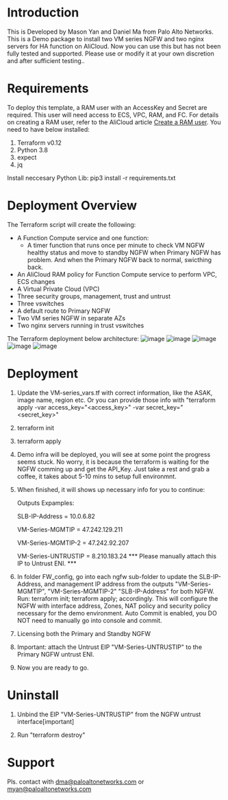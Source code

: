 # Introduction

This is Developed by Mason Yan and Daniel Ma from Palo Alto Networks. This is a Demo package to install two VM series NGFW and two nginx servers for HA function on AliCloud. Now you can use this but has not been fully tested and supported. Please use or modify it at your own discretion and after sufficient testing.. 


# Requirements

To deploy this template, a RAM user with an AccessKey and Secret are required. This user will need access to ECS, VPC, RAM, and FC. For details on creating a RAM user, refer to the AliCloud article [Create a RAM user](https://www.alibabacloud.com/help/doc-detail/28637.htm).
You need to have below installed: 
1. Terraform v0.12
2. Python 3.8
3. expect
4. jq

Install neccesary Python Lib: 
pip3 install -r requirements.txt

# Deployment Overview

The Terraform script will create the following:

- A Function Compute service and one function:
  - A timer function that runs once per minute to check VM NGFW healthy status and move to standby NGFW when Primary NGFW has problem. And when the Primary NGFW back to normal, swicthing back.
- An AliCloud RAM policy for Function Compute service to perform VPC, ECS changes
- A Virtual Private Cloud (VPC)
- Three security groups, management, trust and untrust
- Three vswitches
- A default route to Primary NGFW
- Two VM series NGFW in separate AZs
- Two nginx servers running in trust vswitches

The Terraform deployment below architecture:
![image](https://github.com/danielma911/Alicloud_VM_HA/blob/master/imgs/Architecture_in.png)
![image](https://github.com/danielma911/Alicloud_VM_HA/blob/master/imgs/Architecture_out.png)
![image](https://github.com/danielma911/Alicloud_VM_HA/blob/master/imgs/Monitoring.png)
![image](https://github.com/danielma911/Alicloud_VM_HA/blob/master/imgs/Switching_standby_in.png)
![image](https://github.com/danielma911/Alicloud_VM_HA/blob/master/imgs/Switching_standby_out.png)

# Deployment
1. Update the VM-series_vars.tf with correct information, like the ASAK, image name, region etc. Or you can provide those info with "terraform apply -var access_key="<access_key>" -var secret_key="<secret_key>"
2. terraform init
3. terraform apply
4. Demo infra will be deployed, you will see at some point the progress seems stuck. No worry, it is because the terraform is waiting for the NGFW comming up and get the API_Key. Just take a rest and grab a coffee, it takes about 5-10 mins to setup full environmnt.

5. When finished, it will shows up necessary info for you to continue:

    Outputs Expamples:

    SLB-IP-Address = 10.0.6.82

    VM-Series-MGMTIP = 47.242.129.211

    VM-Series-MGMTIP-2 = 47.242.92.207

    VM-Series-UNTRUSTIP = 8.210.183.24 *** Please manually attach this IP to Untrust ENI. ***


6. In folder FW_config, go into each ngfw sub-folder to update the SLB-IP-Address, and management IP address from the outputs "VM-Series-MGMTIP", "VM-Series-MGMTIP-2" "SLB-IP-Address" for both NGFW. Run: terraform init; terraform apply; accordingly. This will configure the NGFW with interface address, Zones, NAT policy and security policy necessary for the demo environment. Auto Commit is enabled, you DO NOT need to manually go into console and commit.


7. Licensing both the Primary and Standby NGFW

8. Important: attach the Untrust EIP "VM-Series-UNTRUSTIP" to the Primary NGFW untrust ENI. 

9. Now you are ready to go.

# Uninstall

1. Unbind the EIP "VM-Series-UNTRUSTIP" from the NGFW untrust interface[important]

2. Run "terraform destroy"

# Support

Pls. contact with dma@paloaltonetworks.com or myan@paloaltonetworks.com

